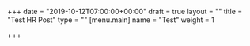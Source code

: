 +++
date = "2019-10-12T07:00:00+00:00"
draft = true
layout = ""
title = "Test HR Post"
type = ""
[menu.main]
name = "Test"
weight = 1

+++
